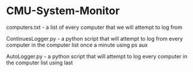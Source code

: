 CMU-System-Monitor
==================
computers.txt - a list of every computer that we will attempt to log from

ContinuesLogger.py - a python script that will attempt to log from every computer in the computer list once a minute using ps aux

AutoLogger.py - a python script that will attempt to log every computer in the computer list using last 